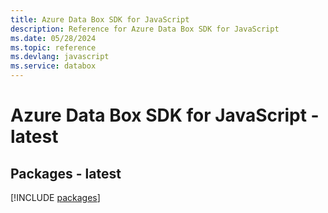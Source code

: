 ```yaml
---
title: Azure Data Box SDK for JavaScript
description: Reference for Azure Data Box SDK for JavaScript
ms.date: 05/28/2024
ms.topic: reference
ms.devlang: javascript
ms.service: databox
---
```

# Azure Data Box SDK for JavaScript - latest
## Packages - latest
[!INCLUDE [packages](data-box-index.md)]